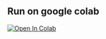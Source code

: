 ## Run on google colab
[![Open In Colab](https://colab.research.google.com/assets/colab-badge.svg)](https://github.com/neuralfalcon/Voice_Clone/blob/main/XTTS.ipynb)
